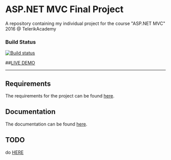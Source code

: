 # ASP.NET MVC Final Project
A repository containing my individual project for the course "ASP.NET MVC" 2016 @ TelerikAcademy

### Build Status
[![Build status](https://ci.appveyor.com/api/projects/status/a7b4cv1btynps35u/branch/master?svg=true)](https://ci.appveyor.com/project/danisio/mvc-project/branch/master)

##[LIVE DEMO](http://mysurveys.apphb.com/)

----------
## Requirements
The requirements for the project can be found [here](Documentation/Requirements.md).

## Documentation
The documentation can be found [here](Documentation/Documentation.md).

## TODO
do [HERE](./TODO.md)






